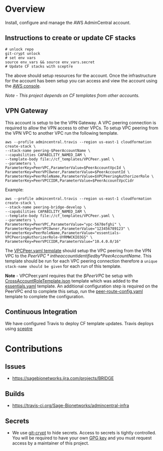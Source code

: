 # Overview
Install, configure and manage the AWS AdminCentral account.


## Instructions to create or update CF stacks

```
# unlock repo
git-crypt unlock
# set env vars
source env_vars && source env_vars.secret
# Update CF stacks with sceptre
```

The above should setup resources for the account.  Once the infrastructure for the account has been setup
you can access and view the account using the [AWS console](https://AWS-account-ID-or-alias.signin.aws.amazon.com/console).

*Note - This project depends on CF templates from other accounts.*

## VPN Gateway
This account is setup to be the VPN Gateway.  A VPC peering connection is required to
allow the VPN access to other VPCs.  To setup VPC peering from the VPN VPC to another
VPC run the following template.

```
aws --profile admincentral.travis --region us-east-1 cloudformation create-stack \
--stack-name peering-$PeerAccountName \
--capabilities CAPABILITY_NAMED_IAM \
--template-body file://cf_templates/VPCPeer.yaml \
--parameters \
ParameterKey=PeerVPC,ParameterValue=$PeerAccountVpcId \
ParameterKey=PeerVPCOwner,ParameterValue=$PeerAccountId \
ParameterKey=PeerRoleName,ParameterValue=$VPCPeeringAuthorizerRole \
ParameterKey=PeerVPCCIDR,ParameterValue=$PeerAccountVpcCidr
```


Example:
```
aws --profile admincentral.travis --region us-east-1 cloudformation create-stack \
--stack-name peering-bridge-develop \
--capabilities CAPABILITY_NAMED_IAM \
--template-body file://cf_templates/VPCPeer.yaml \
--parameters \
ParameterKey=PeerVPC,ParameterValue="vpc-5678efghi" \
ParameterKey=PeerVPCOwner,ParameterValue="123456789123" \
ParameterKey=PeerRoleName,ParameterValue="essentials-VPCPeeringAuthorizerRole-UYRMWCKIO3GS" \
ParameterKey=PeerVPCCIDR,ParameterValue="10.4.0.0/16"
```

The [VPCPeer.yaml template](./cf_templates/VPCPeer.yaml) should setup the VPC peering
from the VPN VPC to the *$PeerVPC* in the account identified by *$PeerAccountName*.
This template should be run for each VPC peering connection therefore a
`unique stack-name should be given` for each run of this template.

**Note** - VPCPeer.yaml requires that the *$PeerVPC* be setup with [CrossAccountRoleTemplate.json](https://github.com/awslabs/aws-cloudformation-templates/blob/master/aws/solutions/VPCPeering/CrossAccountRoleTemplate.json)
template which was added to the [essentials.yaml](https://github.com/Sage-Bionetworks/aws-infra/blob/master/cf_templates/essentials.yaml)
template.  An additional configuration step is required on the PeerVPC end to
complete this setup, run the [peer-route-config.yaml](https://github.com/Sage-Bionetworks/aws-infra/blob/master/cf_templates/peer-route-config.yaml)
template to complete the configuration.


## Continuous Integration
We have configured Travis to deploy CF template updates.  Travis deploys using
[sceptre](https://sceptre.cloudreach.com/latest/about.html)


# Contributions

## Issues
* https://sagebionetworks.jira.com/projects/BRIDGE

## Builds
* https://travis-ci.org/Sage-Bionetworks/admincentral-infra

## Secrets
* We use [git-crypt](https://github.com/AGWA/git-crypt) to hide secrets.
Access to secrets is tightly controlled.  You will be required to
have your own [GPG key](https://help.github.com/articles/generating-a-new-gpg-key)
and you must request access by a maintainer of this project.
